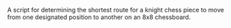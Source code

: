 A script for determining the shortest route for a knight chess piece to move from one designated position to another on an 8x8 chessboard.